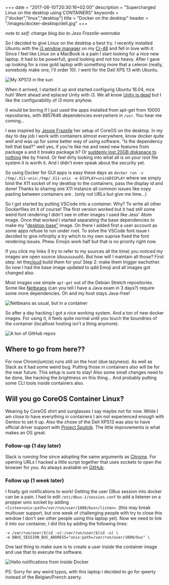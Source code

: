 +++
date = "2017-06-10T20:30:16+02:00"
description = "Supercharged Linux on the desktop using CONTAINERS"
keywords = ["docker","linux","desktop"]
title = "Docker on the desktop"
header = "/images/docker-desktop/dell.jpg"
+++

*note to self: change blog bio to Jess Frazelle-wannabe*

So I decided to give Linux on the desktop a best try. I recently installed Ubuntu with the [i3 window manager](https://i3wm.org/) on my [Cr-48](https://cr-48.wikispaces.com/) and fell in love with it. Since I feel like Linux on a MacBook is a pain I start looking for a nice new laptop. It had to be powerfull, good looking and not too heavy. After I gave up looking for a rose gold laptop with something more that a celeron (really, somebody make one, I'll order 10). I went for the Dell XPS 13 with Ubuntu. 

![My XPS13 in the sun](/images/docker-desktop/dell.jpg)

When it arrived, I started it up and started configurig Ubuntu 16.04, nice huh! Went ahead and eplaced Unity with i3. We all know [Unity is dead](http://www.omgubuntu.co.uk/2017/04/ubuntu-18-04-ship-gnome-desktop-not-unity) but I like the configurability of i3 more anyhow.

It would be boring if I just used the apps installed from apt-get from 10000 repositories, with 8857646 dependencies everywhere in `/usr`. You hear me coming... 

I was inspired by [Jessie Frazelle](https://blog.jessfraz.com/post/ultimate-linux-on-the-desktop/) her setup of CoreOS on the desktop. In my day to day job I work with containers almost everywhere, know docker quite well and was up for some better way of using software. 
"Is the dependency hell that bad?" well yes, if you're like me and need new features from package a and it breaks package b? Or [suddenly lost 20GB diskspace to nothing](https://stackoverflow.com/questions/43767826/deinstall-xamarin-completely) like by friend. Or feel dirty looking into what all is on your root file system it is worth it. And I didn't even speak about the security yet. 

So using Docker for GUI apps is easy these days as `docker run -v /tmp/.X11-unix:/tmp/.X11-unix -e DISPLAY=unix$DISPLAY` where we simply bind the X11 socket of my desktop to the containers, pass the display id and done! Thanks to sharing one X11 instance all common issues like copy pasting between containers are . (only not URLs but give me time...)

So I got started by putting VSCode into a container. Why? To write all other Dockerfiles int it of course! The first version worked but it had still some weird font rendering I didn't see in other images I used like Jess' Atom image. 
Once that worked I started separating the base dependencies to make my "[desktop-base"](https://github.com/meyskens/docker-desktop-base/blob/master/Dockerfile) image. On there I added first a user account as some apps refuse to run under root. To solve the VSCode font issue I decided to give infinqlity a try which to my own suprise fixed the font rendering issues. Phew. Emojis work half but that is no priority right now. 

If you click my links (I try to refer to my sources all the time) you noticed my images are open source (duuuuuuuh). But how will I maintain all those? First step: let the[cloud](https://hub.docker.com/r/meyskens/desktop-base/) build them for you! Step 2: make them trigger eachother. So now I had the base image updated to qdd Emoji and all images got changed also. 

Most images use simple `apt-get` out of the Debian Stretch repositories. Some like [Netbeans](https://hub.docker.com/r/meyskens/netbeans/~/dockerfile/) (can you tell I have a Java exam in 3 days?) require some more dependencies. Oh and my host stays Java-free! 

![Netbeans as usual, but in a container](/images/docker-desktop/netbeans.png)

So after a day hacking I got a nice working system. And a ton of new docker images. For using it, it feels quite normal until you touch the boundries of the container (localhost hosting isn't a thing anymore).

![A ton of GitHub repos](/images/docker-desktop/images.png)

## Where to go from here??
For now Chrom(ium)(e) runs still on the host (due lazyness). As well as Slack as it had some weird bug. Putting those in containers also will be for the near future. This setup is sure to stay! Also some small changes need to be done, like hacking the brightness on this thing... And probably putting some CLI tools inside containers also. 

## Will you go CoreOS Container Linux?
Wearing by CoreOS shirt and sunglasses I say maybe not for now. While I am close to have everything in containers I am not experienced enough with Gentoo to set it up. Also the chose of the Dell XPS13 was also to have official driver support with [Project Sputnik](https://launchpad.net/dell-sputnik). The little improvements is what makes an OS great. 

### Follow-up (1 day later)
Slack is running fine since adopting the same arguments as [Chrome](https://github.com/jessfraz/dockerfiles/blob/master/chrome/stable/Dockerfile). For opening URLs I hacked a little script together that uses sockets to open the browser for you. As always available on [GitHub](https://github.com/meyskens/x-www-browser-forward).

### Follow up (1 week later)
I finally got notifications to work! Getting the user DBus session into docker can be a pain. I had to edit `/etc/dbus-1/session.conf` to add a listener on a propper unix socket by adding `<listen>unix:path=/var/run/user/1000/bus</listen>`. (this may break multiuser support, but one week of challenging people with try to close this window I don't see other people using this laptop yet). Now we need to link it into our container, I did this by adding the following lines:
```
-v /var/run/user/$(id -u):/var/run/user/$(id -u) \
-e DBUS_SESSION_BUS_ADDRESS="unix:path=/var/run/user/1000/bus" \
```
One last thing to make sure is to create a user inside the container image and use that to execute the software. 

![Hello notifications from inside Docker](/images/docker-desktop/notify.png)

PS: Sorry for any weird typos, with this laptop i decided to go for qwerty instead of the Belgian/French azerty. 
